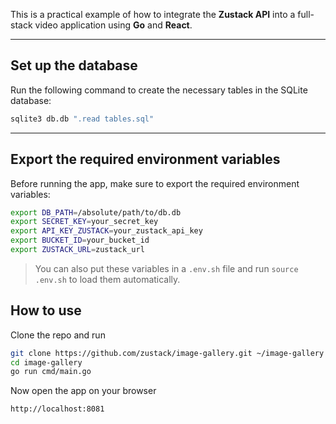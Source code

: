 This is a practical example of how to integrate the **Zustack API** into 
a full-stack video application using **Go** and **React**.

---

## Set up the database

Run the following command to create the necessary tables in the SQLite database:

```bash
sqlite3 db.db ".read tables.sql"
```

---

## Export the required environment variables

Before running the app, make sure to export the required environment variables:

```bash
export DB_PATH=/absolute/path/to/db.db
export SECRET_KEY=your_secret_key
export API_KEY_ZUSTACK=your_zustack_api_key
export BUCKET_ID=your_bucket_id
export ZUSTACK_URL=zustack_url
```

> You can also put these variables in a `.env.sh` file and run `source .env.sh` 
to load them automatically.

## How to use
Clone the repo and run
```bash
git clone https://github.com/zustack/image-gallery.git ~/image-gallery
cd image-gallery
go run cmd/main.go
```

Now open the app on your browser
```bash 
http://localhost:8081
```

